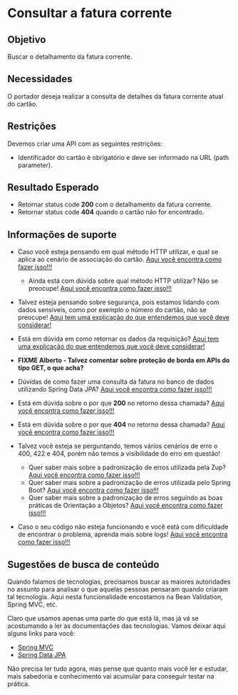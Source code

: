 # Consultar a fatura corrente

## Objetivo

Buscar o detalhamento da fatura corrente.

## Necessidades

O portador deseja realizar a consulta de detalhes da fatura corrente atual do cartão.

## Restrições

Devemos criar uma API com as seguintes restrições:

- Identificador do cartão é obrigatório e deve ser informado na URL (path parameter).

## Resultado Esperado

- Retornar status code **200** com o detalhamento da fatura corrente.
- Retornar status code **404** quando o cartão não for encontrado.

## Informações de suporte

* Caso você esteja pensando em qual método HTTP utilizar, e qual se aplica ao cenário de associação do cartão. [Aqui você encontra como fazer isso!!!](../informacao_suporte/rest-methods.md)

  * Ainda está com dúvida sobre qual método HTTP utilizar? Não se preocupe! [Aqui você encontra como fazer isso!!!](../informacao_suporte/rest-get.md)

* Talvez esteja pensando sobre segurança, pois estamos lidando com dados sensíveis, como por exemplo o número do cartão, não se preocupe! [Aqui tem uma explicação do que entendemos que você deve considerar!](../informacao_procedural/seguranca_cloud_native.md)

* Está em dúvida em como retornar os dados da requisição? [Aqui tem uma explicação do que entendemos que você deve considerar!](../informacao_suporte/spring-get-api.md)

* **FIXME Alberto - Talvez comentar sobre proteção de borda em APIs do tipo GET, o que acha?**

* Dúvidas de como fazer uma consulta da fatura no banco de dados utilizando Spring Data JPA? [Aqui você encontra como fazer isso!!!](../informacao_suporte/spring-data-query-methods.md)

* Está em dúvida sobre o por que **200** no retorno dessa chamada? [Aqui você encontra como fazer isso!!!](../informacao_suporte/rest-200.md)

* Está em dúvida sobre o por que **404** no retorno dessa chamada? [Aqui você encontra como fazer isso!!!](../informacao_suporte/rest-404.md)

* Talvez você esteja se perguntando, temos vários cenários de erro o 400, 422 e 404, porém não temos a visibilidade do erro em questão! 

    * Quer saber mais sobre a padronização de erros utilizada pela Zup? [Aqui você encontra como fazer isso!!!](../informacao_suporte/error-zup.md)
    * Quer saber mais sobre a padronização de erros utilizada pelo Spring Boot? [Aqui você encontra como fazer isso!!!](../informacao_suporte/error-spring.md)
    * Quer saber mais sobre a padronização de erros seguindo as boas práticas de Orientação a Objetos? [Aqui você encontra como fazer isso!!!](../informacao_suporte/error-object-oriented.md)

* Caso o seu código não esteja funcionando e você está com dificuldade de encontrar o problema, aprenda mais sobre logs! [Aqui você encontra como fazer isso!!!](../informacao_suporte/spring-logging.md)

## Sugestões de busca de conteúdo

Quando falamos de tecnologias, precisamos buscar as maiores autoridades no assunto para analisar o que aquelas pessoas 
pensaram quando criaram tal tecnologia. Aqui nesta funcionalidade encostamos na Bean Validation, Spring MVC, etc. 

Claro que usamos apenas uma parte do que está lá, mas já vá se acostumando a ler as documentações das tecnologias. 
Vamos deixar aqui alguns links para você:

* [Spring MVC](https://docs.spring.io/spring/docs/current/spring-framework-reference/web.html)
* [Spring Data JPA](https://spring.io/projects/spring-data-jpa)

Não precisa ler tudo agora, mas pense que quanto mais você ler e estudar, mais sabedoria e conhecimento vai acumular para conseguir testar na prática.
